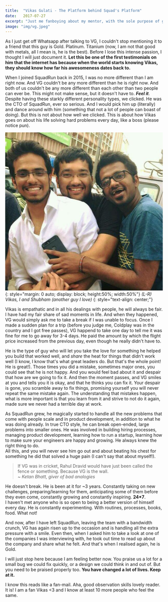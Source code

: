 ```yaml
---
title:	"Vikas Gulati - The Platform behind Squad's Platform"
date:	2017-07-27
excerpt: "Just me fanboying about my mentor, with the sole purpose of getting more page views on my sad blog when he becomes famous."
image: "img/vg.jpeg"
---
```

As I just get off Whatsapp after talking to VG, I couldn't stop mentioning it to a friend that this guy is Gold. Platinum. Titanium (now, I am not that good with metals, all I mean is, he is the best). Before I lose this intense passion, I thought I will just document it. **Let this be one of the first testimonials on him that the internet has because when the world starts knowing Vikas, they should know how far his awesomeness dates back to.**

When I joined SquadRun back in 2015, I was no more different than I am right now. And VG couldn't be any more different than he is right now. And both of us couldn't be any more different than each other than two people can ever be. This might not make sense, but it doesn't have to. **_Feel it_**.  
Despite having these starkly different personality types, we clicked. He was the CTO of SquadRun, ever so serious. And I would pick him up (literally) and dance around with him (something that not a lot of people can boast of doing). But this is not about how well we clicked. This is about how Vikas goes on about his life solving hard problems every day, like a boss (please notice pun).

![(L-R) Vikas, I and Shubham (another guy I love)](/img/vg.jpeg){: style="margin: 0 auto; display: block; height:50%; width:50%"}
_(L-R) Vikas, I and Shubham (another guy I love)_
{: style="text-align: center;"}

Vikas is empathatic and in all his dealings with people, he will always be fair. I have had my fair share of sad moments in life. And when they happened, VG would simply ask me to take a break if I was unable to focus. Once I made a sudden plan for a trip (before you judge me, Coldplay was in the country and I got free passes), VG happend to take one day to tell me it was fine for me to go away for 3-4 days. He paid the amount by which the flight price increased from the previous day, even though he really didn't have to.

He is the type of guy who will let you take the love for something he helped you build that worked well, and _share_ the heat for things that didn't work well (I know, I know that's what great leaders do. But that's the whole point! He is great!). Those times you did a mistake, sometimes major ones, you could see that he is not happy. And you would feel bad about it and despair that how are we going to fix it. And then the moment passes, and VG smiles at you and tells you it is okay, and that he thinks you can fix it. Your despair is gone, you scramble away to fix things, promising yourself you will never repeat the same mistake again. The understanding that mistakes happen, what is more important is that you learn from it and strive to not do it again, made sure we never had a terrible day at work.

As SquadRun grew, he magically started to handle all the new problems that come with people scale and in product development, in addition to what he was doing already. In true CTO style, he can break open-ended, large problems into smaller ones. He was involved in building hiring processes, managing product development, learning how to run a startup, learning how to make sure your engineers are happy and growing. He always knew the right thing to do.  
All this, and you will never see him go out and about beating his chest for something he did that solved a huge pain (I can't say that about myself!).


>If VG was in cricket, Rahul Dravid would have just been called the fence or something. Because VG is the wall.  
~ _Ketan Bhatt, giver of bad analogies_

He doesn't break. He is been at it for ~3 years. Constantly taking on new challenges, preparing/learning for them, anticipating some of them before they even come, constantly growing and constantly inspiring. **24*7**.  
I haven't met anyone who is so open to being a better version of himself every day. He is constantly experimenting. With routines, processes, books, food. What not!
 
And now, after I have left SquadRun, leaving the team with a bandwidth crunch, VG has again risen up to the occasion and is handling all the extra pressure with a smile. Even then, when I asked him to take a look at one of the companies I was interviewing with, he took out time to read up about the company and share what he felt. And that's when I realised again, he is Gold. 

I will just stop here because I am feeling better now. You praise us a lot for a small bug we could fix quickly, or a design we could think in and out of. But you need to be praised properly too. **You have changed a lot of lives. Keep at it.**

I know this reads like a fan-mail. Aha, good observation skills lovely reader. It is! I am a fan Vikas <3 and I know at least 10 more people who feel the same.
